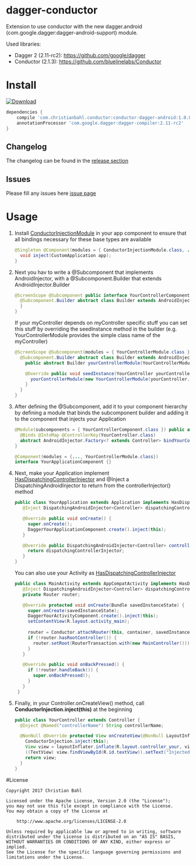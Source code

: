 # dagger-conductor
Extension to use conductor with the new dagger.android (com.google.dagger:dagger-android-support) module.

Used libraries:
* Dagger 2 (2.11-rc2): https://github.com/google/dagger
* Conductor (2.1.3): https://github.com/bluelinelabs/Conductor

# Install
[ ![Download](https://api.bintray.com/packages/bodo1981/maven/conductor-dagger/images/download.svg) ](https://bintray.com/bodo1981/maven/conductor-dagger/_latestVersion)

```gradle
dependencies {
    compile 'com.christianbahl.conductor:conductor-dagger-android:1.0.0'
    annotationProcessor 'com.google.dagger:dagger-compiler:2.11-rc2'
}
```

## Changelog
The changelog can be found in the [release section](https://github.com/Bodo1981/conductor-dagger/releases)

## Issues
Please fill any issues here [issue page](https://github.com/Bodo1981/conductor-dagger/issues)

# Usage
1. Install [ConductorInjectionModule](https://github.com/Bodo1981/conductor-dagger/blob/master/library/src/main/java/com/christianbahl/conductor/ConductorInjectionModule.java) in your app component to ensure that all bindings necessary for these base types are available
    ```java
    @Singleton @Component(modules = { ConductorInjectionModule.class, ... }) public interface AppComponent {
      void inject(CustomApplication app);
    }
    ```
    
2. Next you hav to write a @Subcomponent that implements AndroidInjector<YourController>, with a @Subcomponent.Builder that extends AndroidInjector.Builder<YourController>
    ```java
    @ScreenScope @Subcomponent public interface YourControllerComponent extends AndroidInjector<YourController> {
      @Subcomponent.Builder abstract class Builder extends AndroidInjector.Builder<YourController> {
      }
    }
    ```

    If your myController depends on myController specific stuff you can set this stuff by overriding the seedInstance method in the builder (e.g. YourControllerModule provides the simple class name of the myController)
    ```java
    @ScreenScope @Subcomponent(modules = { YourControllerModule.class }) public interface MainComponent extends AndroidInjector<YourController> {
      @Subcomponent.Builder abstract class Builder extends AndroidInjector.Builder<YourController> {
        public abstract Builder yourControllerModule(YourControllerModule yourControllerModule);

        @Override public void seedInstance(YourController yourController) {
          yourControllerModule(new YourControllerModule(yourController.getClass().getSimpleName()));
        }
      }
    }
    ```

3. After defining the @Subcomponent, add it to your component hierarchy by defining a module that binds the subcomponent builder and adding it to the component that injects your Application
    ```java
    @Module(subcomponents = { YourControllerComponent.class }) public abstract class YourControllerModule {
      @Binds @IntoMap @ControllerKey(YourController.class)
      abstract AndroidInjector.Factory<? extends Controller> bindYourControllerInjectorFactory(YourControllerComponent.Builder builder);
    }
    ```
    
    ```java
    @Component(modules = {..., YourControllerModule.class})
    interface YourApplicationComponent {}
    ```
    
4. Next, make your Application implement [HasDispatchingControllerInjector](https://github.com/Bodo1981/conductor-dagger/blob/master/library/src/main/java/com/christianbahl/conductor/HasDispatchingControllerInjector.java) and @Inject a DispatchingAndroidInjector<Controller> to return from the controllerInjector() method
    ```java
    public class YourApplication extends Application implements HasDispatchingControllerInjector {
       @Inject DispatchingAndroidInjector<Controller> dispatchingControllerInjector;

       @Override public void onCreate() {
         super.onCreate();
         DaggerYourApplicationComponent.create().inject(this);
       }

       @Override public DispatchingAndroidInjector<Controller> controllerInjector() {
         return dispatchingControllerInjector;
       }
    }
    ```
   
   You can also use your Activity as [HasDispatchingControllerInjector](https://github.com/Bodo1981/conductor-dagger/blob/master/library/src/main/java/com/christianbahl/conductor/HasDispatchingControllerInjector.java)
   ```java
   public class MainActivity extends AppCompatActivity implements HasDispatchingControllerInjector {
      @Inject DispatchingAndroidInjector<Controller> dispatchingControllerInjector;
      private Router router;

      @Override protected void onCreate(Bundle savedInstanceState) {
        super.onCreate(savedInstanceState);
        DaggerYourActivityComponent.create().inject(this);
        setContentView(R.layout.activity_main);
        
        router = Conductor.attachRouter(this, container, savedInstanceState);
        if (!router.hasRootController()) {
          router.setRoot(RouterTransaction.with(new MainController()));
        }
      }

      @Override public void onBackPressed() {
        if (!router.handleBack()) {
          super.onBackPressed();
        }
      }
    }
    ```

5. Finally, in your Controller.onCreateView() method, call **ConductorInjection.inject(this)** at the beginning
    ```java
    public class YourController extends Controller {
      @Inject @Named("controllerName") String controllerName;

      @NonNull @Override protected View onCreateView(@NonNull LayoutInflater layoutInflater, @NonNull ViewGroup viewGroup) {
        ConductorInjection.inject(this);
        View view = layoutInflater.inflate(R.layout.controller_your, viewGroup, false);
        ((TextView) view.findViewById(R.id.textView)).setText("Injected value = " + controllerName);
        return view;
      }
    }
    ```

#License

    Copyright 2017 Christian Bahl

    Licensed under the Apache License, Version 2.0 (the "License");
    you may not use this file except in compliance with the License.
    You may obtain a copy of the License at

        http://www.apache.org/licenses/LICENSE-2.0

    Unless required by applicable law or agreed to in writing, software
    distributed under the License is distributed on an "AS IS" BASIS,
    WITHOUT WARRANTIES OR CONDITIONS OF ANY KIND, either express or implied.
    See the License for the specific language governing permissions and
    limitations under the License. 
